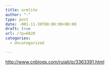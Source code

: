 ```yaml
---
title: ormlite
author: "-"
type: post
date: -001-11-30T00:00:00+00:00
draft: true
url: /?p=6828
categories:
  - Uncategorized

---
```

http://www.cnblogs.com/ruiati/p/3363391.html